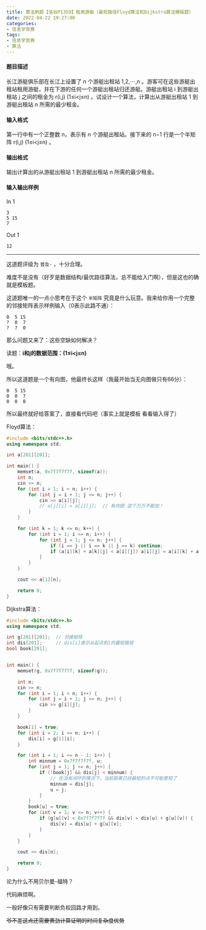 ```yaml
---
title: 算法刷题【洛谷P1359】租用游艇（最短路径Floyd算法和Dijkstra算法模板题）
date: 2022-04-22 19:27:00
categories:
- 信息学竞赛
tags:
- 信息学竞赛
- 算法
---
```


#### 题目描述
长江游艇俱乐部在长江上设置了 n 个游艇出租站 1,2,⋯,n 。游客可在这些游艇出租站租用游艇，并在下游的任何一个游艇出租站归还游艇。游艇出租站 i 到游艇出租站 j 之间的租金为 r(i,j) (1≤i<j≤n) 。试设计一个算法，计算出从游艇出租站 1 到游艇出租站 n 所需的最少租金。

#### 输入格式
第一行中有一个正整数 n，表示有 n 个游艇出租站。接下来的 n−1 行是一个半矩阵 r(i,j) (1≤i<j≤n) 。

#### 输出格式
输出计算出的从游艇出租站 1 到游艇出租站 n 所需的最少租金。

#### 输入输出样例

In 1

```text
3
5 15
7
```

Out 1

```text
12
```

---

这道题评级为 `普及-` ，十分合理。

难度不是没有（好歹是数据结构/最优路径算法，总不能给入门啊），但是这也的确就是模板题。

这道题唯一的一点小思考在于这个 `半矩阵` 究竟是什么玩意。我来给你用一个完整的邻接矩阵表示样例输入（0表示此路不通）：

```text
0  5 15
?  0  7
?  ?  0
```

那么问题又来了：这些空缺如何解决？

读题：**i和j的数据范围：(1≤i<j≤n)**

哦。

所以这道题是一个有向图，他最终长这样（我最开始当无向图做只有66分）：

```text
0  5 15
0  0  7
0  0  0
```

所以最终就好给答案了，直接看代码吧（事实上就是模板 看看输入得了）

Floyd算法：

```cpp
#include <bits/stdc++.h>
using namespace std;

int a[201][201];

int main() {
    memset(a, 0x7f7f7f7f, sizeof(a));
    int n;
    cin >> n;
    for (int i = 1; i < n; i++) {
        for (int j = i + 1; j <= n; j++) {
            cin >> a[i][j];
            // a[j][i] = a[i][j];  // 有向图 这个万万不能加！
        }
    }

    for (int k = 1; k <= n; k++) {
        for (int i = 1; i <= n; i++) {
            for (int j = 1; j <= n; j++) {
                if (i == j || i == k || j == k) continue;
                if (a[i][k] + a[k][j] < a[i][j]) a[i][j] = a[i][k] + a[k][j];
            }
        }
    }

    cout << a[1][n];

    return 0;
}
```

Dijkstra算法：

```cpp
#include <bits/stdc++.h>
using namespace std;

int g[201][201];  // 邻接矩阵
int dis[201];     // dis[i]表示从起点到i的最短路径
bool book[201];


int main() {
    memset(g, 0x7f7f7f7f, sizeof(g));

    int n;
    cin >> n;
    for (int i = 1; i < n; i++) {
        for (int j = i + 1; j <= n; j++) {
            cin >> g[i][j];
        }
    }

    book[1] = true;
    for (int i = 2; i <= n; i++) {
        dis[i] = g[1][i];
    }

    for (int i = 1; i <= n - 1; i++) {
        int minnum = 0x7f7f7f7f, u;
        for (int j = 1; j <= n; j++) {
            if (!book[j] && dis[j] < minnum) {
                // 在没有闭环的情况下，当前距离已经最短的点不可能更短了
                minnum = dis[j];
                u = j;
            }
        }
        book[u] = true;
        for (int v = 1; v <= n; v++) {
            if (g[u][v] < 0x7f7f7f7f && dis[v] > dis[u] + g[u][v]) {
                dis[v] = dis[u] + g[u][v];
            }
        }
    }

    cout << dis[n];

    return 0;
}
```

论为什么不用贝尔曼-福特？

代码麻烦啊。

一般好像只有需要判断负权回路才用到。

~~爷不差这点还需要费劲计算证明的时间复杂度优势~~
